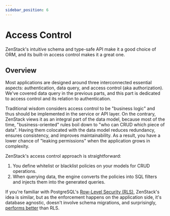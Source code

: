 ```yaml
---
sidebar_position: 6
---
```


# Access Control

ZenStack's intuitive schema and type-safe API make it a good choice of ORM, and its built-in access control makes it a great one.

## Overview

Most applications are designed around three interconnected essential aspects: authentication, data query, and access control (aka authorization). We've covered data query in the previous parts, and this part is dedicated to access control and its relation to authentication.

Traditional wisdom considers access control to be "business logic" and thus should be implemented in the service or API layer. On the contrary, ZenStack views it as an integral part of the data model, because most of the time, "business-oriented" rules boil down to "who can CRUD which piece of data". Having them colocated with the data model reduces redundancy, ensures consistency, and improves maintainability. As a result, you have a lower chance of "leaking permissions" when the application grows in complexity.

ZenStack's access control approach is straightforward:

1. You define whitelist or blacklist policies on your models for CRUD operations.
2. When querying data, the engine converts the policies into SQL filters and injects them into the generated queries.

If you're familiar with PostgreSQL's [Row-Level Security (RLS)](https://www.postgresql.org/docs/current/ddl-rowsecurity.html), ZenStack's idea is similar, but as the enforcement happens on the application side, it's database agnostic, doesn't involve schema migrations, and surprisingly, [performs better](https://supabase.com/docs/guides/database/postgres/row-level-security#add-filters-to-every-query) than RLS.
